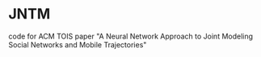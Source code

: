 # JNTM
code for ACM TOIS paper "A Neural Network Approach to Joint Modeling Social Networks and Mobile Trajectories"
